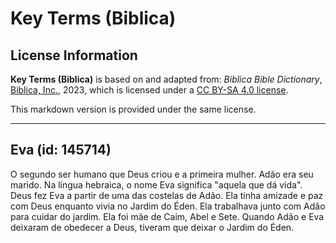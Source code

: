 # Key Terms (Biblica)

## License Information

**Key Terms (Biblica)** is based on and adapted from: _Biblica Bible Dictionary_, [Biblica, Inc.](https://www.biblica.com/), 2023, which is licensed under a [CC BY-SA 4.0 license](https://creativecommons.org/licenses/by-sa/4.0/legalcode.en).

This markdown version is provided under the same license.



--------------------------------

## Eva (id: 145714)

O segundo ser humano que Deus criou e a primeira mulher. Adão era seu marido. Na língua hebraica, o nome Eva significa "aquela que dá vida". Deus fez Eva a partir de uma das costelas de Adão. Ela tinha amizade e paz com Deus enquanto vivia no Jardim do Éden. Ela trabalhava junto com Adão para cuidar do jardim. Ela foi mãe de Caim, Abel e Sete. Quando Adão e Eva deixaram de obedecer a Deus, tiveram que deixar o Jardim do Éden.


